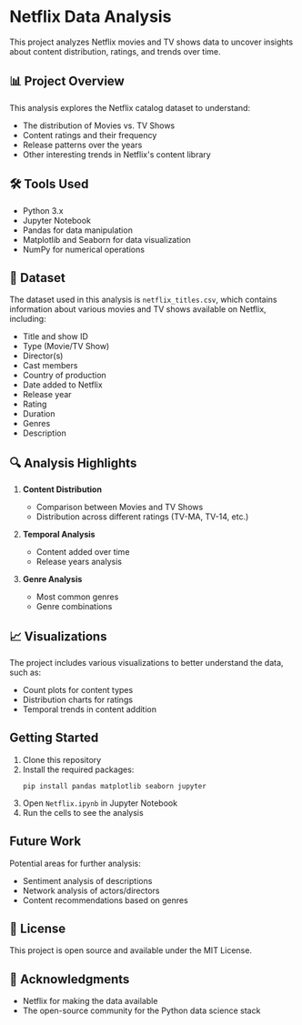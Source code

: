 # Netflix Data Analysis

This project analyzes Netflix movies and TV shows data to uncover insights about content distribution, ratings, and trends over time.

## 📊 Project Overview

This analysis explores the Netflix catalog dataset to understand:
- The distribution of Movies vs. TV Shows
- Content ratings and their frequency
- Release patterns over the years
- Other interesting trends in Netflix's content library

## 🛠️ Tools Used

- Python 3.x
- Jupyter Notebook
- Pandas for data manipulation
- Matplotlib and Seaborn for data visualization
- NumPy for numerical operations

## 📁 Dataset

The dataset used in this analysis is `netflix_titles.csv`, which contains information about various movies and TV shows available on Netflix, including:
- Title and show ID
- Type (Movie/TV Show)
- Director(s)
- Cast members
- Country of production
- Date added to Netflix
- Release year
- Rating
- Duration
- Genres
- Description

## 🔍 Analysis Highlights

1. **Content Distribution**
   - Comparison between Movies and TV Shows
   - Distribution across different ratings (TV-MA, TV-14, etc.)

2. **Temporal Analysis**
   - Content added over time
   - Release years analysis

3. **Genre Analysis**
   - Most common genres
   - Genre combinations

## 📈 Visualizations

The project includes various visualizations to better understand the data, such as:
- Count plots for content types
- Distribution charts for ratings
- Temporal trends in content addition

## Getting Started

1. Clone this repository
2. Install the required packages:
   ```
   pip install pandas matplotlib seaborn jupyter
   ```
3. Open `Netflix.ipynb` in Jupyter Notebook
4. Run the cells to see the analysis

## Future Work

Potential areas for further analysis:
- Sentiment analysis of descriptions
- Network analysis of actors/directors
- Content recommendations based on genres

## 📝 License

This project is open source and available under the MIT License.

## 🙏 Acknowledgments

- Netflix for making the data available
- The open-source community for the Python data science stack
